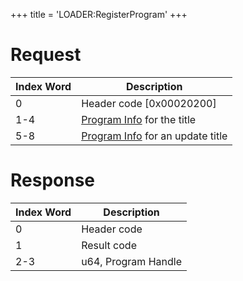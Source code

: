 +++
title = 'LOADER:RegisterProgram'
+++

# Request

| Index Word | Description                                                                    |
|------------|--------------------------------------------------------------------------------|
| 0          | Header code \[0x00020200\]                                                     |
| 1-4        | [Program Info](Filesystem_services#programinfo "wikilink") for the title       |
| 5-8        | [Program Info](Filesystem_services#programinfo "wikilink") for an update title |

# Response

| Index Word | Description         |
|------------|---------------------|
| 0          | Header code         |
| 1          | Result code         |
| 2-3        | u64, Program Handle |
